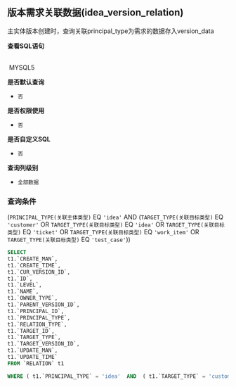 ## 版本需求关联数据(idea_version_relation) <!-- {docsify-ignore-all} -->

主实体版本创建时，查询关联principal_type为需求的数据存入version_data

<p class="panel-title"><b>查看SQL语句</b></p>
<br>

<el-row>
&nbsp;<el-tag @click="MYSQL5 = true">MYSQL5</el-tag>
</el-row>

<br>
<p class="panel-title"><b>是否默认查询</b></p>

* `否`

<p class="panel-title"><b>是否权限使用</b></p>

* `否`

<p class="panel-title"><b>是否自定义SQL</b></p>

* `否`

<p class="panel-title"><b>查询列级别</b></p>

* `全部数据`



### 查询条件

(`PRINCIPAL_TYPE(关联主体类型)` EQ `'idea'` AND (`TARGET_TYPE(关联目标类型)` EQ `'customer'` OR `TARGET_TYPE(关联目标类型)` EQ `'idea'` OR `TARGET_TYPE(关联目标类型)` EQ `'ticket'` OR `TARGET_TYPE(关联目标类型)` EQ `'work_item'` OR `TARGET_TYPE(关联目标类型)` EQ `'test_case'`))





<el-dialog v-model="MYSQL5" title="MYSQL5">

```sql
SELECT
t1.`CREATE_MAN`,
t1.`CREATE_TIME`,
t1.`CUR_VERSION_ID`,
t1.`ID`,
t1.`LEVEL`,
t1.`NAME`,
t1.`OWNER_TYPE`,
t1.`PARENT_VERSION_ID`,
t1.`PRINCIPAL_ID`,
t1.`PRINCIPAL_TYPE`,
t1.`RELATION_TYPE`,
t1.`TARGET_ID`,
t1.`TARGET_TYPE`,
t1.`TARGET_VERSION_ID`,
t1.`UPDATE_MAN`,
t1.`UPDATE_TIME`
FROM `RELATION` t1 

WHERE ( t1.`PRINCIPAL_TYPE` = 'idea'  AND  ( t1.`TARGET_TYPE` = 'customer'  OR  t1.`TARGET_TYPE` = 'idea'  OR  t1.`TARGET_TYPE` = 'ticket'  OR  t1.`TARGET_TYPE` = 'work_item'  OR  t1.`TARGET_TYPE` = 'test_case' ) )
```

</el-dialog>

<script>
 const { createApp } = Vue
  createApp({
    data() {
      return {
                MYSQL5 : false
        
      }
    },
    methods: {
    }
  }).use(ElementPlus).mount('#app')
</script>